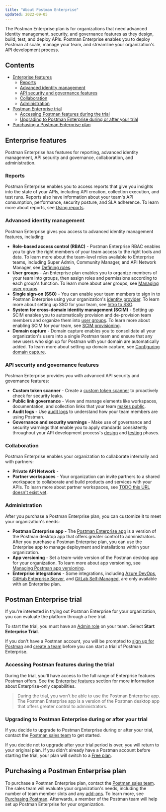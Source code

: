 ```yaml
---
title: "About Postman Enterprise"
updated: 2022-09-05
---
```


The Postman Enterprise plan is for organizations that need advanced identity management, security, and governance features as they design, build, test, and deploy APIs. Postman Enterprise enables you to deploy Postman at scale, manage your team, and streamline your organization's API development process.

## Contents

* [Enterprise features](#enterprise-features)
    * [Reports](#reports)
    * [Advanced identity management](#advanced-identity-management)
    * [API security and governance features](#api-security-and-governance-features)
    * [Collaboration](#collaboration)
    * [Administration](#administration)
* [Postman Enterprise trial](#postman-enterprise-trial)
    * [Accessing Postman features during the trial](#accessing-postman-features-during-the-trial)
    * [Upgrading to Postman Enterprise during or after your trial](#upgrading-to-postman-enterprise-during-or-after-your-trial)
* [Purchasing a Postman Enterprise plan](#purchasing-a-postman-enterprise-plan)

## Enterprise features

Postman Enterprise has features for reporting, advanced identity management, API security and governance, collaboration, and administration.

### Reports

Postman Enterprise enables you to access reports that give you insights into the state of your APIs, including API creation, collection execution, and test runs. Reports also have information about your team's API consumption, performance, security posture, and SLA adherence. To learn more about reports, see [Using reports](/docs/reports/reports-overview/).

### Advanced identity management

Postman Enterprise gives you access to advanced identity management features, including:

* **Role-based access control (RBAC)** - Postman Enterprise RBAC enables you to give the right members of your team access to the right tools and data. To learn more about the team-level roles available to Enterprise teams, including Super Admin, Community Manager, and API Network Manager, see [Defining roles](/docs/collaborating-in-postman/roles-and-permissions/#team-roles).
* **User groups** - An Enterprise plan enables you to organize members of your team into groups, then assign roles and permissions according to each group's function. To learn more about user groups, see [Managing user groups](/docs/administration/managing-your-team/user-groups/).
* **Single sign-on (SSO)** - You can enable your team members to sign in to Postman Enterprise using your organization's [identity provider](/docs/administration/sso/intro-sso/#identity-providers-supported). To learn more about setting up SSO for your team, see [Intro to SSO](/docs/administration/sso/intro-sso/).
* **System for cross-domain identity management (SCIM)** - Setting up SCIM enables you to automatically provision and de-provision team members and organize them into [user groups](/docs/administration/managing-your-team/user-groups/). To learn more about enabling SCIM for your team, see [SCIM provisioning](/docs/administration/scim-provisioning/scim-provisioning-overview/).
* **Domain capture** - Domain capture enables you to consolidate all your organization's users into a single Postman team and ensure that any new users who sign up for Postman with your domain are automatically added. To learn more about setting up domain capture, see [Configuring domain capture](/docs/administration/managing-your-team/configuring-domain-capture/).

### API security and governance features

Postman Enterprise provides you with advanced API security and governance features:

* **Custom token scanner** - Create a [custom token scanner](/docs/administration/token-scanner/#custom-alerts) to proactively check for security leaks.
* **Public link governance** - View and manage elements like workspaces, documentation, and collection links that your team [makes public](/docs/collaborating-in-postman/manage-public-elements/).
* **Audit logs** - Use [audit logs](/docs/administration/audit-logs/) to understand how your team members are using Postman.
* **Governance and security warnings** - Make use of governance and security warnings that enable you to apply standards consistently throughout your API development process's [design](/docs/api-governance/api-definition/api-definition-warnings/) and [testing](/docs/api-governance/api-testing/api-testing-warnings/) phases.

### Collaboration

Postman Enterprise enables your organization to collaborate internally and with partners:

* **Private API Network** - <!-- TODO: need more info here. afaik, this feature isn't just for Enterprise users? -->
* **Partner workspaces** - Your organization can invite partners to a shared workspace to collaborate and build products and services with your APIs. To learn more about partner workspaces, see [TODO this URL doesn't exist yet](#TODO).

### Administration

After you purchase a Postman Enterprise plan, you can customize it to meet your organization's needs:

* **Postman Enterprise app** - The [Postman Enterprise app](/docs/administration/managing-enterprise-deployment/) is a version of the Postman desktop app that offers greater control to administrators. After you purchase a Postman Enterprise plan, you can use the Enterprise app to manage deployment and installations within your organization.
* **App versioning** - Set a team-wide version of the Postman desktop app for your organization. To learn more about app versioning, see [Managing Postman app versioning](/docs/administration/managing-enterprise-deployment/#managing-postman-app-versioning).
* **Enterprise integrations** - Some integrations, including [Azure DevOps](/docs/integrations/available-integrations/azure-devops/), [GitHub Enterprise Server](/docs/integrations/available-integrations/github/), and [GitLab Self-Managed](/docs/integrations/available-integrations/gitlab/), are only available with an Enterprise plan.

## Postman Enterprise trial

If you're interested in trying out Postman Enterprise for your organization, you can evaluate the platform through a free trial.

To start the trial, you must have an [Admin role](/docs/collaborating-in-postman/roles-and-permissions/#team-roles) on your team. Select **Start Enterprise Trial**. <!-- TODO: since the CTA will be available in a lot of different spots, rolled out at different times, it may not make sense to include this at all -->

If you don't have a Postman account, you will be prompted to [sign up for Postman](/docs/getting-started/postman-account/#signing-up-for-a-postman-account) and [create a team](/docs/collaborating-in-postman/working-with-your-team/collaboration-overview/#creating-a-team) before you can start a trial of Postman Enterprise.

### Accessing Postman features during the trial

During the trial, you'll have access to the full range of Enterprise features Postman offers. See the [Enterprise features](#enterprise-features) section for more information about Enterprise-only capabilities.

> During the trial, you won't be able to use the Postman Enterprise app. The Postman Enterprise app is a version of the Postman desktop app that offers greater control to administrators.

### Upgrading to Postman Enterprise during or after your trial

If you decide to upgrade to Postman Enterprise during or after your trial, contact the [Postman sales team](https://www.postman.com/company/contact-sales/) to get started. <!-- TODO: is there a url + utm to use here? -->

If you decide not to upgrade after your trial period is over, you will return to your original plan. If you didn't already have a Postman account before starting the trial, your plan will switch to a [Free plan](https://www.postman.com/pricing/).

## Purchasing a Postman Enterprise plan

To purchase a Postman Enterprise plan, contact the [Postman sales team](https://www.postman.com/company/contact-sales/). The sales team will evaluate your organization's needs, including the number of team member slots and any [add-ons](/docs/administration/billing/#managing-add-ons). To learn more, see [Purchasing Postman](/docs/administration/buying/). Afterwards, a member of the Postman team will help set up Postman Enterprise for your organization.
